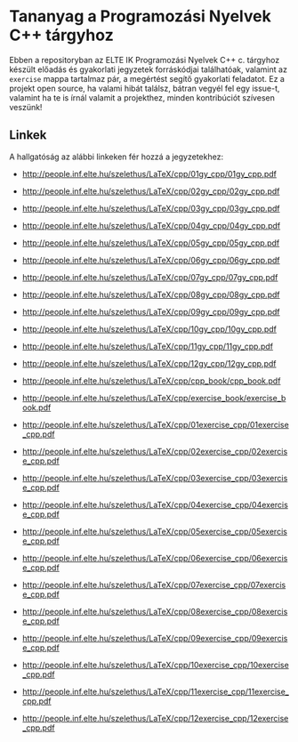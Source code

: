 ﻿# Tananyag a Programozási Nyelvek C++ tárgyhoz

Ebben a repositoryban az ELTE IK Programozási Nyelvek C++ c. tárgyhoz készült előadás és gyakorlati jegyzetek forráskódjai találhatóak, valamint az `exercise` mappa tartalmaz pár, a megértést segítő gyakorlati feladatot.
Ez a projekt open source, ha valami hibát találsz, bátran vegyél fel egy issue-t, valamint ha te is írnál valamit a projekthez, minden kontribúciót szívesen veszünk!

## Linkek

A hallgatóság az alábbi linkeken fér hozzá a jegyzetekhez:
* http://people.inf.elte.hu/szelethus/LaTeX/cpp/01gy_cpp/01gy_cpp.pdf
* http://people.inf.elte.hu/szelethus/LaTeX/cpp/02gy_cpp/02gy_cpp.pdf
* http://people.inf.elte.hu/szelethus/LaTeX/cpp/03gy_cpp/03gy_cpp.pdf
* http://people.inf.elte.hu/szelethus/LaTeX/cpp/04gy_cpp/04gy_cpp.pdf
* http://people.inf.elte.hu/szelethus/LaTeX/cpp/05gy_cpp/05gy_cpp.pdf
* http://people.inf.elte.hu/szelethus/LaTeX/cpp/06gy_cpp/06gy_cpp.pdf
* http://people.inf.elte.hu/szelethus/LaTeX/cpp/07gy_cpp/07gy_cpp.pdf
* http://people.inf.elte.hu/szelethus/LaTeX/cpp/08gy_cpp/08gy_cpp.pdf
* http://people.inf.elte.hu/szelethus/LaTeX/cpp/09gy_cpp/09gy_cpp.pdf
* http://people.inf.elte.hu/szelethus/LaTeX/cpp/10gy_cpp/10gy_cpp.pdf
* http://people.inf.elte.hu/szelethus/LaTeX/cpp/11gy_cpp/11gy_cpp.pdf
* http://people.inf.elte.hu/szelethus/LaTeX/cpp/12gy_cpp/12gy_cpp.pdf
* http://people.inf.elte.hu/szelethus/LaTeX/cpp/cpp_book/cpp_book.pdf

* http://people.inf.elte.hu/szelethus/LaTeX/cpp/exercise_book/exercise_book.pdf
* http://people.inf.elte.hu/szelethus/LaTeX/cpp/01exercise_cpp/01exercise_cpp.pdf
* http://people.inf.elte.hu/szelethus/LaTeX/cpp/02exercise_cpp/02exercise_cpp.pdf
* http://people.inf.elte.hu/szelethus/LaTeX/cpp/03exercise_cpp/03exercise_cpp.pdf
* http://people.inf.elte.hu/szelethus/LaTeX/cpp/04exercise_cpp/04exercise_cpp.pdf
* http://people.inf.elte.hu/szelethus/LaTeX/cpp/05exercise_cpp/05exercise_cpp.pdf
* http://people.inf.elte.hu/szelethus/LaTeX/cpp/06exercise_cpp/06exercise_cpp.pdf
* http://people.inf.elte.hu/szelethus/LaTeX/cpp/07exercise_cpp/07exercise_cpp.pdf
* http://people.inf.elte.hu/szelethus/LaTeX/cpp/08exercise_cpp/08exercise_cpp.pdf
* http://people.inf.elte.hu/szelethus/LaTeX/cpp/09exercise_cpp/09exercise_cpp.pdf
* http://people.inf.elte.hu/szelethus/LaTeX/cpp/10exercise_cpp/10exercise_cpp.pdf
* http://people.inf.elte.hu/szelethus/LaTeX/cpp/11exercise_cpp/11exercise_cpp.pdf
* http://people.inf.elte.hu/szelethus/LaTeX/cpp/12exercise_cpp/12exercise_cpp.pdf